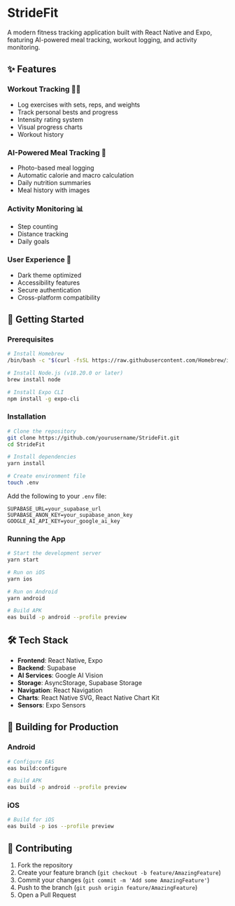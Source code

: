 # StrideFit

A modern fitness tracking application built with React Native and Expo, featuring AI-powered meal tracking, workout logging, and activity monitoring.


## ✨ Features

### Workout Tracking 🏋️‍♂️
- Log exercises with sets, reps, and weights
- Track personal bests and progress
- Intensity rating system
- Visual progress charts
- Workout history

### AI-Powered Meal Tracking 🍳
- Photo-based meal logging
- Automatic calorie and macro calculation
- Daily nutrition summaries
- Meal history with images


### Activity Monitoring 📊
- Step counting
- Distance tracking
- Daily goals


### User Experience 🎨
- Dark theme optimized
- Accessibility features
- Secure authentication
- Cross-platform compatibility

## 🚀 Getting Started

### Prerequisites

```bash
# Install Homebrew
/bin/bash -c "$(curl -fsSL https://raw.githubusercontent.com/Homebrew/install/HEAD/install.sh)"

# Install Node.js (v18.20.0 or later)
brew install node

# Install Expo CLI
npm install -g expo-cli
```

### Installation

```bash
# Clone the repository
git clone https://github.com/yourusername/StrideFit.git
cd StrideFit

# Install dependencies
yarn install

# Create environment file
touch .env
```

Add the following to your `.env` file:
```env
SUPABASE_URL=your_supabase_url
SUPABASE_ANON_KEY=your_supabase_anon_key
GOOGLE_AI_API_KEY=your_google_ai_key
```

### Running the App

```bash
# Start the development server
yarn start

# Run on iOS
yarn ios

# Run on Android
yarn android

# Build APK
eas build -p android --profile preview
```


## 🛠 Tech Stack

- **Frontend**: React Native, Expo
- **Backend**: Supabase
- **AI Services**: Google AI Vision
- **Storage**: AsyncStorage, Supabase Storage
- **Navigation**: React Navigation
- **Charts**: React Native SVG, React Native Chart Kit
- **Sensors**: Expo Sensors

## 📱 Building for Production

### Android

```bash
# Configure EAS
eas build:configure

# Build APK
eas build -p android --profile preview
```

### iOS

```bash
# Build for iOS
eas build -p ios --profile preview
```

## 🤝 Contributing

1. Fork the repository
2. Create your feature branch (`git checkout -b feature/AmazingFeature`)
3. Commit your changes (`git commit -m 'Add some AmazingFeature'`)
4. Push to the branch (`git push origin feature/AmazingFeature`)
5. Open a Pull Request

